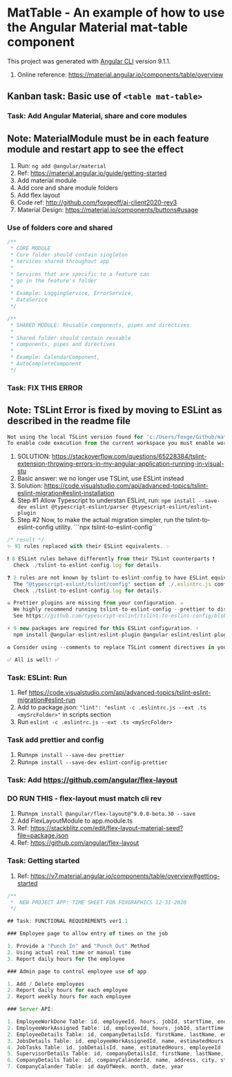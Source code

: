 # MatTable - An example of how to use the Angular Material mat-table component

This project was generated with [Angular CLI](https://github.com/angular/angular-cli) version 9.1.1.

1. Online reference: <https://material.angular.io/components/table/overview>

## Kanban task: Basic use of ```<table mat-table>```

### Task: Add Angular Material, share and core modules

## Note: **MaterialModule must be in each feature module and restart app to see the effect**

1. Run: ```ng add @angular/material```
2. Ref: <https://material.angular.io/guide/getting-started>
3. Add material module
4. Add core and share module folders
5. Add flex layout
6. Code ref: <http://github.com/foxgeoff/ai-client2020-rev3>
7. Material Design: <https://material.io/components/buttons#usage>

### Use of folders core and shared

```Javascript
/**
 * CORE MODULE
 * Core folder should contain singleton
 * services shared throughout app
 *
 * Services that are specific to a feature can
 * go in the feature's folder
 *
 * Example: LoggingService, ErrorService,
 * DataSerice
 */

/**
 * SHARED MODULE: Reusable components, pipes and directives
 *
 * Shared folder should contain reusable
 * components, pipes and directives
 *
 * Example: CalendarComponent,
 * AutoCompleteComponent
 */
```

### Task: FIX THIS ERROR

## Note: **TSLint Error is fixed by moving to ESLint as described in the readme file**

```Javascript
Not using the local TSLint version found for 'c:/Users/foxge/Github/mat-table/src/app/app.module.ts'
To enable code execution from the current workspace you must enable workspace library execution.
```

1. SOLUTION: <https://stackoverflow.com/questions/65228384/tslint-extension-throwing-errors-in-my-angular-application-running-in-visual-stu>
2. Basic answer: we no longer use TSLint, use ESLint instead
3. Solution: <https://code.visualstudio.com/api/advanced-topics/tslint-eslint-migration#eslint-installation>
4. Step #1 Allow Typescript to understan ESLint, run: ```npm install --save-dev eslint @typescript-eslint/parser @typescript-eslint/eslint-plugin```
5. Step #2 Now, to make the actual migration simpler, run the tslint-to-eslint-config utility. ```npx tslint-to-eslint-config``

```Typescript
/* result */
✨ 91 rules replaced with their ESLint equivalents. ✨

❗ 8 ESLint rules behave differently from their TSLint counterparts ❗
  Check ./tslint-to-eslint-config.log for details.

❓ 2 rules are not known by tslint-to-eslint-config to have ESLint equivalents. ❓
  The "@typescript-eslint/tslint/config" section of ./.eslintrc.js configures eslint-plugin-tslint to run them in TSLint within ESLint.
  Check ./tslint-to-eslint-config.log for details.

☠ Prettier plugins are missing from your configuration. ☠
  We highly recommend running tslint-to-eslint-config --prettier to disable formatting ESLint rules.
  See https://github.com/typescript-eslint/tslint-to-eslint-config/blob/master/docs/FAQs.md#should-i-use-prettier.

⚡ 9 new packages are required for this ESLint configuration. ⚡
  npm install @angular-eslint/eslint-plugin @angular-eslint/eslint-plugin-template @typescript-eslint/eslint-plugin @typescript-eslint/eslint-plugin-tslint @typescript-eslint/parser eslint eslint-plugin-import eslint-plugin-jsdoc eslint-plugin-prefer-arrow --save-dev

♻ Consider using --comments to replace TSLint comment directives in your source files. ♻

✅ All is well! ✅
```

### Task: ESLint: Run

1. Ref <https://code.visualstudio.com/api/advanced-topics/tslint-eslint-migration#eslint-run>
2. Add to package.json: ```"lint": "eslint -c .eslintrc.js --ext .ts <mySrcFolder>"``` in scripts section
3. Run ```eslint -c .eslintrc.js --ext .ts <mySrcFolder>```

### Task add prettier and config

1. Run```npm install --save-dev prettier```
2. Run```npm install --save-dev eslint-config-prettier```

### Task: Add <https://github.com/angular/flex-layout>

### **DO RUN THIS - flex-layout must match cli rev**

1. Run```npm install @angular/flex-layout@^9.0.0-beta.30 --save```
2. Add FlexLayoutModule to app.module.ts
3. Ref: <https://stackblitz.com/edit/flex-layout-material-seed?file=package.json>
4. Ref: <https://github.com/angular/flex-layout>

### Task: Getting started

1. Ref: <https://v7.material.angular.io/components/table/overview#getting-started>

```Javascript
/**
 *  NEW PROJECT APP: TIME SHEET FOR FOXGRAPHICS 12-31-2020
 */

## Task: FUNCTIONAL REQUIREMENTS ver1.1

### Employee page to allow entry of times on the job

1. Provide a "Punch In" and "Punch Out" Method
2. Using actual real time or manual time
3. Report daily hours for the employee

### Admin page to control employee use of app

1. Add / Delete employees
2. Report daily hours for each employee
2. Report weekly hours for each employee

### Server API:

1. EmployeeWorkDone Table: id, employeeId, hours, jobId, startTime, endTime
2. EmployeeWorkAssigned Table: id, employeeId, hours, jobId, startTime, endTime
2. EmployeeDetails Table: id, companyDetailsId, firstName, lastName, email, phone, isActiveAtCompany
3. JobsDetails Table: id, employeeWorkAssignedId, name, estimatedHours, workedHours, 
4. JobTasks Table: id, jobDetailsId, name, estimatedHours, employeeId
5. SupervisorDetails Table: id, companyDetailsId, firstName, lastName, email, phone
6. CompanyDetails Table: id, companyCalanderId, name, address, city, state, zipcode
7. CompanyCalander Table: id dayOfWeek, month, date, year
```
